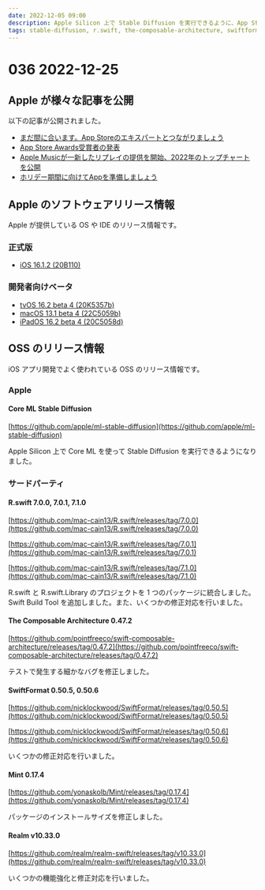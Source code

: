```yaml
---
date: 2022-12-05 09:00
description: Apple Silicon 上で Stable Diffusion を実行できるように、App Store のエキスパートとつながりましょう、R.swift のメジャーアップデート、ほか
tags: stable-diffusion, r.swift, the-composable-architecture, swiftformat, mint, realm, ios, ipados, macos, tvos
---
```

# 036 2022-12-25

## Apple が様々な記事を公開

以下の記事が公開されました。

- [まだ間に合います。App Storeのエキスパートとつながりましょう](https://developer.apple.com/jp/news/?id=ptc1awij)
- [App Store Awards受賞者の発表](https://developer.apple.com/jp/news/?id=o7zyvtwn)
- [Apple Musicが一新したリプレイの提供を開始、2022年のトップチャートを公開](https://www.apple.com/jp/newsroom/2022/11/apple-music-launches-new-replay-experience-reveals-2022s-top-charts/)
- [ホリデー期間に向けてAppを準備しましょう](https://developer.apple.com/jp/news/?id=xpkhwg3l)

## Apple のソフトウェアリリース情報

Apple が提供している OS や IDE のリリース情報です。

### 正式版

- [iOS 16.1.2 (20B110)](https://developer.apple.com/news/releases/?id=11302022a)


### 開発者向けベータ

- [tvOS 16.2 beta 4 (20K5357b)](https://developer.apple.com/news/releases/?id=12012022a)
- [macOS 13.1 beta 4 (22C5059b)](https://developer.apple.com/news/releases/?id=12012022c)
- [iPadOS 16.2 beta 4 (20C5058d)](https://developer.apple.com/news/releases/?id=12012022d)

## OSS のリリース情報

iOS アプリ開発でよく使われている OSS のリリース情報です。

### Apple

#### Core ML Stable Diffusion

[https://github.com/apple/ml-stable-diffusion](https://github.com/apple/ml-stable-diffusion)

Apple Silicon 上で Core ML を使って Stable Diffusion を実行できるようになりました。

### サードパーティ

#### R.swift 7.0.0, 7.0.1, 7.1.0

[https://github.com/mac-cain13/R.swift/releases/tag/7.0.0](https://github.com/mac-cain13/R.swift/releases/tag/7.0.0)

[https://github.com/mac-cain13/R.swift/releases/tag/7.0.1](https://github.com/mac-cain13/R.swift/releases/tag/7.0.1)

[https://github.com/mac-cain13/R.swift/releases/tag/7.1.0](https://github.com/mac-cain13/R.swift/releases/tag/7.1.0)

R.swift と R.swift.Library のプロジェクトを 1 つのパッケージに統合しました。Swift Build Tool を追加しました。また、いくつかの修正対応を行いました。

#### The Composable Architecture 0.47.2

[https://github.com/pointfreeco/swift-composable-architecture/releases/tag/0.47.2](https://github.com/pointfreeco/swift-composable-architecture/releases/tag/0.47.2)

テストで発生する細かなバグを修正しました。

#### SwiftFormat 0.50.5, 0.50.6

[https://github.com/nicklockwood/SwiftFormat/releases/tag/0.50.5](https://github.com/nicklockwood/SwiftFormat/releases/tag/0.50.5)

[https://github.com/nicklockwood/SwiftFormat/releases/tag/0.50.6](https://github.com/nicklockwood/SwiftFormat/releases/tag/0.50.6)

いくつかの修正対応を行いました。

#### Mint 0.17.4

[https://github.com/yonaskolb/Mint/releases/tag/0.17.4](https://github.com/yonaskolb/Mint/releases/tag/0.17.4)

パッケージのインストールサイズを修正しました。

#### Realm v10.33.0

[https://github.com/realm/realm-swift/releases/tag/v10.33.0](https://github.com/realm/realm-swift/releases/tag/v10.33.0)

いくつかの機能強化と修正対応を行いました。
